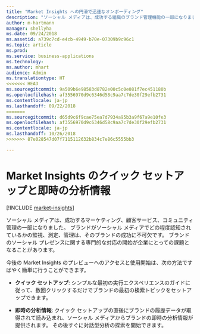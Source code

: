 ```yaml
---
title: "Market Insights への円滑で迅速なオンボーディング"
description: "ソーシャル メディアは、成功する組織のブランド管理機能の一部になりました。"
author: m-hartmann
manager: shellyha
ms.date: 09/24/2018
ms.assetid: a739c7cd-e4cb-4949-b70e-07309b9c96c1
ms.topic: article
ms.prod: 
ms.service: business-applications
ms.technology: 
ms.author: mhart
audience: Admin
ms.translationtype: HT
<<<<<<< HEAD
ms.sourcegitcommit: 9a509b6e98583d8782e00c5c0e081f7ec451180b
ms.openlocfilehash: af3556970d9c6346d58c9aa7c7de30f29efb2731
ms.contentlocale: ja-jp
ms.lasthandoff: 09/22/2018
=======
ms.sourcegitcommit: d65d9c6f9cae75ea7d7934a95b3a9f67a9e10fe3
ms.openlocfilehash: af3556970d9c6346d58c9aa7c7de30f29efb2731
ms.contentlocale: ja-jp
ms.lasthandoff: 10/26/2018
>>>>>>> 87e028547d07f7115112632b834c7e86c5555bb3

---
```

#  <a name="quick-setup-and-instant-insights-in-market-insights"></a>Market Insights のクイック セットアップと即時の分析情報

[!INCLUDE [market-insights](../includes/market-insights.md)]

ソーシャル メディアは、成功するマーケティング、顧客サービス、コミュニティ管理の一部になりました。 ブランドがソーシャル メディアでどの程度認知されているかの監視、測定、管理は、そのブランドの成功に不可欠です。 ブランドのソーシャル プレゼンスに関する専門的な対応の開始が企業にとっての課題となることがあります。 

今後の Market Insights のプレビューへのアクセスと使用開始は、次の方法ですばやく簡単に行うことができます。

-   **クイック セットアップ**: シンプルな最初の実行エクスペリエンスのガイドに従って、数回クリックするだけでブランドの最初の検索トピックをセットアップできます。

-   **即時の分析情報**: クイック セットアップの直後にブランドの履歴データが取得されて読み込まれ、ソーシャル メディアからブランドの即時の分析情報が提供されます。 その後すぐに対話型分析の探索を開始できます。

<!-- Picture 3 -->


